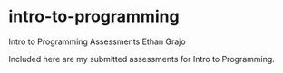 # intro-to-programming
 Intro to Programming Assessments
 Ethan Grajo

 Included here are my submitted assessments for Intro to Programming.

